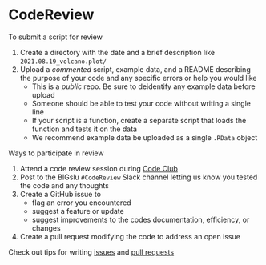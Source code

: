 # CodeReview

To submit a script for review

1. Create a directory with the date and a brief description like `2021.08.19_volcano.plot/`
1. Upload a *commented* script, example data, and a README describing the purpose of your code and any specific errors or help you would like
    - This is a *public* repo. Be sure to deidentify any example data before upload
    - Someone should be able to test your code without writing a single line 
    - If your script is a function, create a separate script that loads the function and tests it on the data
    - We recommend example data be uploaded as a single `.RData` object

Ways to participate in review

1. Attend a code review session during [Code Club](https://github.com/BIGslu/CodeClub)
1. Post to the BIGslu `#CodeReview` Slack channel letting us know you tested the code and any thoughts
1. Create a GitHub issue to
    - flag an error you encountered
    - suggest a feature or update
    - suggest improvements to the codes documentation, efficiency, or changes
1. Create a pull request modifying the code to address an open issue

Check out tips for writing [issues](https://medium.com/nyc-planning-digital/writing-a-proper-github-issue-97427d62a20f) and [pull requests](https://github.blog/2015-01-21-how-to-write-the-perfect-pull-request/)

